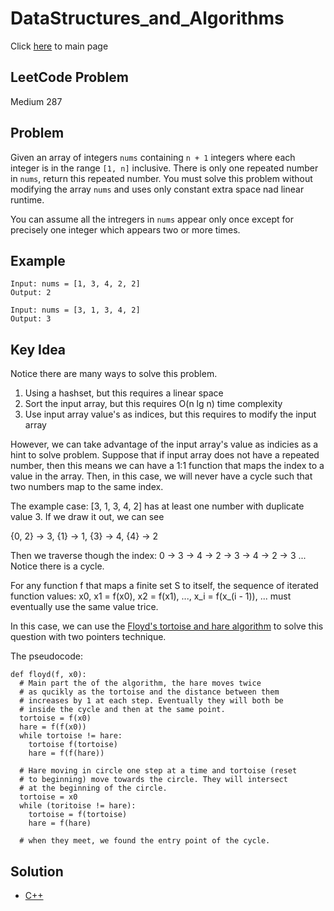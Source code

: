 # DataStructures_and_Algorithms
Click [here](../../README.md) to main page

## LeetCode Problem
Medium 287

## Problem
Given an array of integers `nums` containing `n + 1` integers where each integer is in the range `[1, n]` inclusive. There is only one repeated number in `nums`, return this repeated number. You must solve this problem without modifying the array `nums` and uses only constant extra space nad linear runtime.

You can assume all the intregers in `nums` appear only once except for precisely one integer which appears two or more times.

## Example
```
Input: nums = [1, 3, 4, 2, 2]
Output: 2

Input: nums = [3, 1, 3, 4, 2]
Output: 3
```

## Key Idea
Notice there are many ways to solve this problem.
1. Using a hashset, but this requires a linear space
2. Sort the input array, but this requires O(n lg n) time complexity
3. Use input array value's as indices, but this requires to modify the input array

However, we can take advantage of the input array's value as indicies as a hint to solve problem. Suppose that if input array does not have a repeated number, then this means we can have a 1:1 function that maps the index to a value in the array. Then, in this case, we will never have a cycle such that two numbers map to the same index.

The example case:  [3, 1, 3, 4, 2] has at least one number with duplicate value 3. If we draw it out, we can see

{0, 2} -> 3,
{1} -> 1,
{3} -> 4,
{4} -> 2

Then we traverse though the index:
0 -> 3 -> 4 -> 2 -> 3 -> 4 -> 2 -> 3 ... 
Notice there is a cycle.

For any function f that maps a finite set S to itself, the sequence of iterated function values: 
x0, x1 = f(x0), x2 = f(x1), ..., x_i = f(x_(i - 1)), ...
must eventually use the same value trice.

In this case, we can use the [Floyd's tortoise and hare algorithm](https://en.wikipedia.org/wiki/Cycle_detection) to solve this question with two pointers technique.

The pseudocode:
```
def floyd(f, x0):
  # Main part the of the algorithm, the hare moves twice 
  # as qucikly as the tortoise and the distance between them
  # increases by 1 at each step. Eventually they will both be
  # inside the cycle and then at the same point.
  tortoise = f(x0)
  hare = f(f(x0))
  while tortoise != hare:
    tortoise f(tortoise)
    hare = f(f(hare))

  # Hare moving in circle one step at a time and tortoise (reset
  # to beginning) move towards the circle. They will intersect
  # at the beginning of the circle.
  tortoise = x0
  while (toritoise != hare):
    tortoise = f(tortoise)
    hare = f(hare)

  # when they meet, we found the entry point of the cycle.
```

## Solution
- [C++](./solution.cpp)